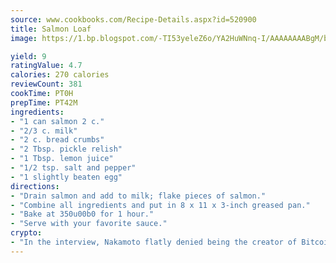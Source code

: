 ```yaml
---
source: www.cookbooks.com/Recipe-Details.aspx?id=520900
title: Salmon Loaf
image: https://1.bp.blogspot.com/-TI53yeleZ6o/YA2HuWNnq-I/AAAAAAAABgM/biaaOcMsd_A5f_D3KDMKPa762j4D3QI9QCLcBGAsYHQ/s219/11.png

yield: 9
ratingValue: 4.7
calories: 270 calories
reviewCount: 381
cookTime: PT0H
prepTime: PT42M
ingredients:
- "1 can salmon 2 c."
- "2/3 c. milk"
- "2 c. bread crumbs"
- "2 Tbsp. pickle relish"
- "1 Tbsp. lemon juice"
- "1/2 tsp. salt and pepper"
- "1 slightly beaten egg"
directions:
- "Drain salmon and add to milk; flake pieces of salmon."
- "Combine all ingredients and put in 8 x 11 x 3-inch greased pan."
- "Bake at 350u00b0 for 1 hour."
- "Serve with your favorite sauce."
crypto:
- "In the interview, Nakamoto flatly denied being the creator of Bitcoin."
---
```

